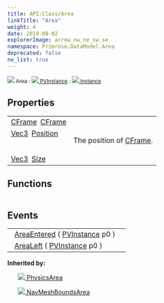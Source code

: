 ```yaml
---
title: API:Class/Area
linkTitle: "Area"
weight: 4
date: 2019-08-02
explorerImage: arrow_nw_ne_sw_se
namespace: Primrose.DataModel.Area
deprecated: false
no_list: true
---
```

<small class="inheritance">
<span class="" href="/docs/api-reference/Class/Area"><img src="/icons/silk/arrow_nw_ne_sw_se.png"/>&nbsp;Area</span>&nbsp;:&nbsp;<a class="" href="/docs/api-reference/Class/PVInstance"><img src="/icons/silk/default.png"/>&nbsp;PVInstance</a>&nbsp;:&nbsp;<a class="" href="/docs/api-reference/Class/Instance"><img src="/icons/silk/default.png"/>&nbsp;Instance</a></small>
 
## Properties
 
<table class="studiohide">
<tbody>
<tr class="function-row ">
<td style="vertical-align:top;white-space:normal;">
<div>
<a class="type" href="/docs/api-reference/DataType/CFrame">CFrame</a><span class="method-body" style="text-indent: -2em; padding-left: 0.5em"><a class="name" href="CFrame">CFrame</a></span></td>
<td style="vertical-align:top;white-space:normal;">
</td>
</tr>

<tr class="function-row ">
<td style="vertical-align:top;white-space:normal;">
<div>
<a class="type" href="/docs/api-reference/DataType/Vec3">Vec3</a><span class="method-body" style="text-indent: -2em; padding-left: 0.5em"><a class="name" href="Position">Position</a></span></td>
<td style="vertical-align:top;white-space:normal;">
<p>
The position of <a href="/docs/api-reference/Class/Area/CFrame" >CFrame</a>.
</p></td>
</tr>

<tr class="function-row ">
<td style="vertical-align:top;white-space:normal;">
<div>
<a class="type" href="/docs/api-reference/DataType/Vec3">Vec3</a><span class="method-body" style="text-indent: -2em; padding-left: 0.5em"><a class="name" href="Size">Size</a></span></td>
<td style="vertical-align:top;white-space:normal;">
</td>
</tr>

</tbody>
</table>
 
## Functions
 
<table class="studiohide">
<tbody>
</tbody>
</table>
 
## Events
 
<table class="studiohide">
<tbody>
<tr class="function-row ">
<td style="vertical-align:top;white-space:normal;">
<span class="event-body" style="text-indent: -2em; padding-left: 0.5em"><a class="event-name " href="AreaEntered">AreaEntered</a></span><span style="display: inline-block">&nbsp;( <span class="param" style="white-space: nowrap"><a class="type" href="/docs/api-reference/Class/PVInstance">PVInstance</a> p0</span> )</span></span></td>
<td style="vertical-align:top;white-space:normal;">
</td>
</tr>

<tr class="function-row ">
<td style="vertical-align:top;white-space:normal;">
<span class="event-body" style="text-indent: -2em; padding-left: 0.5em"><a class="event-name " href="AreaLeft">AreaLeft</a></span><span style="display: inline-block">&nbsp;( <span class="param" style="white-space: nowrap"><a class="type" href="/docs/api-reference/Class/PVInstance">PVInstance</a> p0</span> )</span></span></td>
<td style="vertical-align:top;white-space:normal;">
</td>
</tr>

</tbody>
</table>
<b>
Inherited by:</b>
<div class="inheritors">
<ul class="root">
<a class="" href="/docs/api-reference/Class/PhysicsArea"><img src="/icons/silk/arrow_nw_ne_sw_se.png"/>&nbsp;PhysicsArea</a>
<ul class="nested">
</ul>
<a class="" href="/docs/api-reference/Class/NavMeshBoundsArea"><img src="/icons/silk/arrow_nw_ne_sw_se.png"/>&nbsp;NavMeshBoundsArea</a>
<ul class="nested">
</ul>
</ul>
</div>
